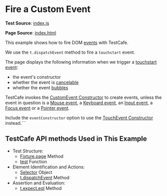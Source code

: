# Fire a Custom Event

**Test Source**: [index.js](index.js)

**Page Source**: [index.html](index.html)

This example shows how to fire DOM [events](https://developer.mozilla.org/en-US/docs/Web/API/Event) with TestCafe.

We use the `t.dispatchEvent` method to fire a `touchstart` event.

The page displays the following information when we trigger a [touchstart event](https://developer.mozilla.org/en-US/docs/Web/Events/touchstart):

* the event's constructor
* whether the event is [cancelable](https://developer.mozilla.org/en-US/docs/Web/API/Event/cancelable)
* whether the event [bubbles](https://developer.mozilla.org/en-US/docs/Web/API/Event/bubbles)  

TestCafe invokes the [CustomEvent Constructor](https://developer.mozilla.org/en-US/docs/Web/API/CustomEvent/CustomEvent) to create events, unless the event in question is a [Mouse event](https://devexpress.github.io/testcafe/documentation/reference/test-api/testcontroller/dispatchevent.html#mouse-events), a [Keyboard event](https://devexpress.github.io/testcafe/documentation/reference/test-api/testcontroller/dispatchevent.html#keyboard-events), an [Input event](https://devexpress.github.io/testcafe/documentation/reference/test-api/testcontroller/dispatchevent.html#input-events), a [Focus event](https://devexpress.github.io/testcafe/documentation/reference/test-api/testcontroller/dispatchevent.html#focus-events) or a [Pointer event](https://devexpress.github.io/testcafe/documentation/reference/test-api/testcontroller/dispatchevent.html#pointer-events).

Include the `eventConstructor` option to use the [TouchEvent Constructor](https://developer.mozilla.org/en-US/docs/Web/API/TouchEvent/TouchEvent) instead.```


## TestCafe API methods Used in This Example

* Test Structure:
  * [Fixture.page](https://devexpress.github.io/testcafe/documentation/reference/test-api/fixture/page.html) Method
  * [test](https://devexpress.github.io/testcafe/documentation/reference/test-api/global/test.html) Function
* Element Identification and Actions:
  * [Selector](https://devexpress.github.io/testcafe/documentation/reference/test-api/selector/) Object
  * [t.dispatchEvent](https://devexpress.github.io/testcafe/documentation/reference/test-api/testcontroller/dispatchevent.html) Method
* Assertion and Evaluation:
  * [t.expect.eql](https://devexpress.github.io/testcafe/documentation/reference/test-api/testcontroller/expect/eql.html) Method
